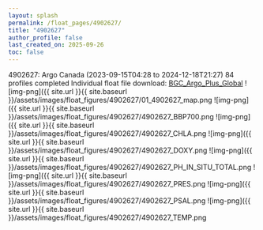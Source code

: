 ```yaml
---
layout: splash
permalink: /float_pages/4902627/
title: "4902627"
author_profile: false
last_created_on: 2025-09-26
toc: false
---
```

 
4902627: Argo Canada (2023-09-15T04:28 to 2024-12-18T21:27)
84 profiles completed
Individual float file download: [BGC_Argo_Plus_Global](https://ftp.soest.hawaii.edu/bgc_argo_plus/Individual_Floats/outliers_removed/4902627_Sprof_processed.nc)
![img-png]({{ site.url }}{{ site.baseurl }}/assets/images/float_figures/4902627/01_4902627_map.png
![img-png]({{ site.url }}{{ site.baseurl }}/assets/images/float_figures/4902627/4902627_BBP700.png
![img-png]({{ site.url }}{{ site.baseurl }}/assets/images/float_figures/4902627/4902627_CHLA.png
![img-png]({{ site.url }}{{ site.baseurl }}/assets/images/float_figures/4902627/4902627_DOXY.png
![img-png]({{ site.url }}{{ site.baseurl }}/assets/images/float_figures/4902627/4902627_PH_IN_SITU_TOTAL.png
![img-png]({{ site.url }}{{ site.baseurl }}/assets/images/float_figures/4902627/4902627_PRES.png
![img-png]({{ site.url }}{{ site.baseurl }}/assets/images/float_figures/4902627/4902627_PSAL.png
![img-png]({{ site.url }}{{ site.baseurl }}/assets/images/float_figures/4902627/4902627_TEMP.png
